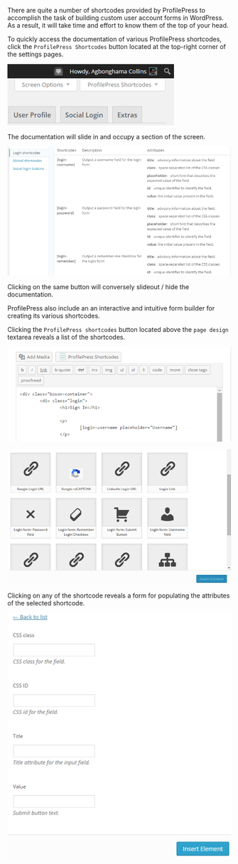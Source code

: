 There are quite a number of shortcodes provided by ProfilePress to accomplish the task of building custom user account forms in WordPress. As a result, it will take time and effort to know them of the top of your head.


To quickly access the documentation of various ProfilePress shortcodes, click the `ProfilePress Shortcodes` button located at the top-right corner of the settings pages.


![ProfilePress Shortcodes documentation](img/shortocode-help.png)


The documentation will slide in and occupy a section of the screen.


![ProfilePress Shortcodes documentation](img/shortcode-doc.png)


Clicking on the same button will conversely slideout / hide the documentation.


ProfilePress also include an an interactive and intuitive form builder for creating its various shortcodes.


Clicking the `ProfilePress shortcodes` button located above the `page design` textarea reveals a list of the shortcodes.


![Shortcodes form builder button](img/tinymce-button.png)


![Shortcodes form builder button](img/shortcakes.png)


Clicking on any of the shortcode reveals a form for populating the attributes of the selected shortcode.


![Shortcodes form builder](img/shortcake-form.png)
